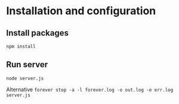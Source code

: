 Installation and configuration
==============================

Install packages
----------------
`npm install`

Run server
----------------
`node server.js`


Alternative
`forever stop -a -l forever.log -o out.log -e err.log server.js`
